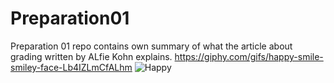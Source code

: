 # Preparation01

Preparation 01 repo contains own summary of what the article about grading written by ALfie Kohn explains.
https://giphy.com/gifs/happy-smile-smiley-face-Lb4IZLmCfALhm
![Happy](https://giphy.com/gifs/happy-smile-smiley-face-Lb4IZLmCfALhm)
